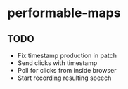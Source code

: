 # performable-maps

## TODO

* Fix timestamp production in patch
* Send clicks with timestamp
* Poll for clicks from inside browser
* Start recording resulting speech